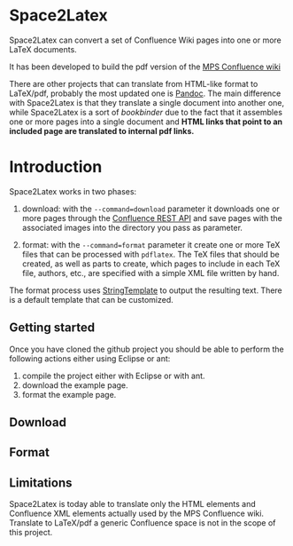 # Space2Latex
Space2Latex can convert a set of Confluence Wiki pages into one or more LaTeX documents.

It has been developed to build the pdf version of the [MPS Confluence wiki](https://confluence.jetbrains.com/pages/viewpage.action?pageId=59935410)

There are other projects that can translate from HTML-like format to LaTeX/pdf, probably the most updated one is [Pandoc](http://pandoc.org/). The main difference with Space2Latex is that they translate a single document into another one, while Space2Latex is a sort of *bookbinder* due to the fact that it assembles one or more pages into a single document and **HTML links that point to an included page are translated to internal pdf links.**

# Introduction

Space2Latex works in two phases:

  1. download: with the `--command=download` parameter it downloads one or more pages through the [Confluence REST API](https://developer.atlassian.com/confdev/confluence-rest-api) and save pages with the associated images into the directory you pass as parameter.
  
  1. format: with the `--command=format` parameter it create one or more TeX files that can be processed with `pdflatex`. The TeX files that should be created, as well as parts to create, which pages to include in each TeX file, authors, etc., are specified with a simple XML file written by hand.

The format process uses [StringTemplate](http://www.stringtemplate.org/) to output the resulting text. There is a default template that can be customized.

## Getting started

Once you have cloned the github project you should be able to perform the following actions either using Eclipse or ant:

  1. compile the project either with Eclipse or with ant.
  1. download the example page.
  1. format the example page.

## Download

## Format

## Limitations

Space2Latex is today able to translate only the HTML elements and Confluence XML elements actually used by the MPS Confluence wiki. Translate to LaTeX/pdf a generic Confluence space is not in the scope of this project.

